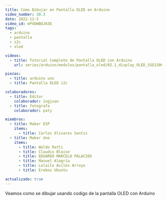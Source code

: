 ```yaml
---
title: Como Dibujar en Pantalla OLED en Arduino
video_number: 30.3
date: 2022-12-5
video_id: mPVDWBOJ63E
tags:
  - arduino
  - pantalla
  - i2c
  - oled

videos:
  - title: Tutorial Completo de Pantalla OLED con Arduino
    url: series/arduino/modulos/pantalla_oled/02.1_display_OLED_SSD1306

piezas:
  - title: arduino uno
  - title: Pantalla OLED i2c

colaboradores:
  - title: Editor
    colaborador: ingjuan
  - title: fotografa
    colaborador: paty

miembros:
  - title: Maker ESP
    items:
      - title: Carlos Olivares Santis
  - title: Maker Uno
    items:
      - title: Waldo Ratti
      - title: Claudio Bloise
      - title: EDUARDO MARCELO PALACIOS
      - title: Manuel Alegría
      - title: Lolailo Aviles Arroyo
      - title: Erebos Ubuntu

actualizado: true
---
```


Veamos como se dibujar usando codigo de la pantalla OLED con Arduino